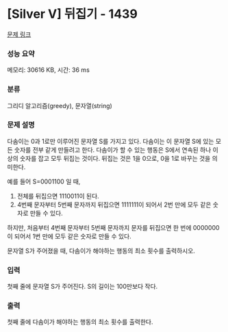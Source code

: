 # [Silver V] 뒤집기 - 1439 

[문제 링크](https://www.acmicpc.net/problem/1439) 

### 성능 요약

메모리: 30616 KB, 시간: 36 ms

### 분류

그리디 알고리즘(greedy), 문자열(string)

### 문제 설명

<p style="user-select: auto;">다솜이는 0과 1로만 이루어진 문자열 S를 가지고 있다. 다솜이는 이 문자열 S에 있는 모든 숫자를 전부 같게 만들려고 한다. 다솜이가 할 수 있는 행동은 S에서 연속된 하나 이상의 숫자를 잡고 모두 뒤집는 것이다. 뒤집는 것은 1을 0으로, 0을 1로 바꾸는 것을 의미한다.</p>

<p style="user-select: auto;">예를 들어 S=0001100 일 때,</p>

<ol style="user-select: auto;">
	<li style="user-select: auto;">전체를 뒤집으면 1110011이 된다.</li>
	<li style="user-select: auto;">4번째 문자부터 5번째 문자까지 뒤집으면 1111111이 되어서 2번 만에 모두 같은 숫자로 만들 수 있다.</li>
</ol>

<p style="user-select: auto;">하지만, 처음부터 4번째 문자부터 5번째 문자까지 문자를 뒤집으면 한 번에 0000000이 되어서 1번 만에 모두 같은 숫자로 만들 수 있다.</p>

<p style="user-select: auto;">문자열 S가 주어졌을 때, 다솜이가 해야하는 행동의 최소 횟수를 출력하시오.</p>

### 입력 

 <p style="user-select: auto;">첫째 줄에 문자열 S가 주어진다. S의 길이는 100만보다 작다.</p>

### 출력 

 <p style="user-select: auto;">첫째 줄에 다솜이가 해야하는 행동의 최소 횟수를 출력한다.</p>

